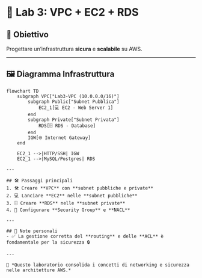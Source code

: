 # 🧪 Lab 3: VPC + EC2 + RDS

## 🎯 Obiettivo
Progettare un’infrastruttura **sicura** e **scalabile** su AWS.

---

## 🖼️ Diagramma Infrastruttura
```mermaid
flowchart TD
    subgraph VPC["Lab3-VPC (10.0.0.0/16)"]
        subgraph Public["Subnet Pubblica"]
            EC2_1[💻 EC2 - Web Server 1]
        end
        subgraph Private["Subnet Privata"]
            RDS[🗄️ RDS - Database]
        end
        IGW[🌐 Internet Gateway]
    end

    EC2_1 -->|HTTP/SSH| IGW
    EC2_1 -->|MySQL/Postgres| RDS

---

## 🛠️ Passaggi principali
1. 🛠️ Creare **VPC** con **subnet pubbliche e private**  
2. 💻 Lanciare **EC2** nelle **subnet pubbliche**  
3. 🗄️ Creare **RDS** nelle **subnet private**  
4. 🔐 Configurare **Security Group** e **NACL**

---

## 📝 Note personali
- ✅ La gestione corretta del **routing** e delle **ACL** è fondamentale per la sicurezza 🔒  

---

📌 *Questo laboratorio consolida i concetti di networking e sicurezza nelle architetture AWS.*
